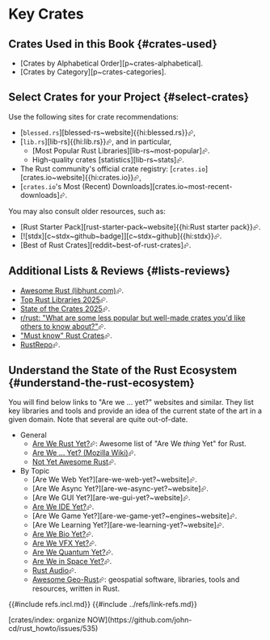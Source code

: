 # Key Crates

## Crates Used in this Book {#crates-used}

- [Crates by Alphabetical Order][p~crates-alphabetical].
- [Crates by Category][p~crates-categories].

## Select Crates for your Project {#select-crates}

Use the following sites for crate recommendations:

- [`blessed.rs`][blessed-rs~website]{{hi:blessed.rs}}⮳,
- [`lib.rs`][lib-rs]{{hi:lib.rs}}⮳, and in particular,
  - [Most Popular Rust Libraries][lib-rs~most-popular]⮳.
  - High-quality crates [statistics][lib-rs~stats]⮳.
- The Rust community's official crate registry: [`crates.io`][crates.io~website]{{hi:crates.io}}⮳,
- [`crates.io`'s Most (Recent) Downloads][crates.io~most-recent-downloads]⮳.

You may also consult older resources, such as:

- [Rust Starter Pack][rust-starter-pack~website]{{hi:Rust starter pack}}⮳.
- [![stdx][c~stdx~github~badge]][c~stdx~github]{{hi:stdx}}⮳.
- [Best of Rust Crates][reddit~best-of-rust-crates]⮳.

## Additional Lists & Reviews {#lists-reviews}

- [Awesome Rust (libhunt.com)](https://rust.libhunt.com)⮳.
- [Top Rust Libraries 2025](https://libs.tech/rust)⮳.
- [State of the Crates 2025](https://ohadravid.github.io/posts/2024-12-state-of-the-crates/)⮳.
- [r/rust: "What are some less popular but well-made crates you'd like others to know about?"](https://www.reddit.com/r/rust/comments/106w4ao/what_are_some_less_popular_but_wellmade_crates/)⮳.
- ["Must know" Rust Crates](https://gitlab.com/samuel_schuepbach/must_know_rust_crates)⮳.
- [RustRepo](https://rustrepo.com/)⮳.

## Understand the State of the Rust Ecosystem {#understand-the-rust-ecosystem}

You will find below links to "Are we ... yet?" websites and similar. They list key libraries and tools and provide an idea of the current state of the art in a given domain. Note that several are quite out-of-date.

- General
  - [Are We Rust Yet?](https://github.com/UgurcanAkkok/AreWeRustYet)⮳: Awesome list of "Are We *thing* Yet" for Rust.
  - [Are We ... Yet? (Mozilla Wiki)](https://wiki.mozilla.org/Areweyet)⮳.
  - [Not Yet Awesome Rust](https://github.com/not-yet-awesome-rust/not-yet-awesome-rust)⮳.
- By Topic
  - [Are We Web Yet?][are-we-web-yet?~website]⮳.
  - [Are We Async Yet?][are-we-async-yet?~website]⮳.
  - [Are We GUI Yet?][are-we-gui-yet?~website]⮳.
  - [Are We IDE Yet?](https://areweideyet.com)⮳.
  - [Are We Game Yet?][are-we-game-yet?~engines~website]⮳.
  - [Are We Learning Yet?][are-we-learning-yet?~website]⮳.
  - [Are We Bio Yet?](https://rust4bio.github.io/arewebioyet)⮳.
  - [Are We VFX Yet?](https://arewevfxyet.rs)⮳.
  - [Are We Quantum Yet?](https://arewequantumyet.github.io)⮳.
  - [Are We in Space Yet?](https://aerorust.org/catalogue)⮳.
  - [Rust Audio](https://rust.audio)⮳.
  - [Awesome Geo-Rust](https://github.com/pka/awesome-georust)⮳: geospatial software, libraries, tools and resources, written in Rust.

{{#include refs.incl.md}}
{{#include ../refs/link-refs.md}}

<div class="hidden">
[crates/index: organize NOW](https://github.com/john-cd/rust_howto/issues/535)
</div>
